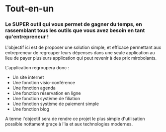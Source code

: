 # Tout-en-un
### Le SUPER outil qui vous permet de gagner du temps, en rassemblant tous les outils que vous avez besoin en tant qu'entrepreneur !

L'objectif ici est de proposer une solution simple, et efficace permettant aux entrepreneur de regrouper leurs dépenses dans une seule application au lieu de payer plusieurs application qui peut revenir à des prix mirobolants.

L'application regroupera donc :
  - Un site internet
  - Une fonction visio-conférence
  - Une fonction agenda
  - Une fonction réservation en ligne
  - Une fonction système de filiation
  - Une fonction système de paiement simple
  - Une fonction blog

A terme l'objectif sera de rendre ce projet le plus simple d'utilisation possible nottament graçe à l'ia et aux technologies modernes.
